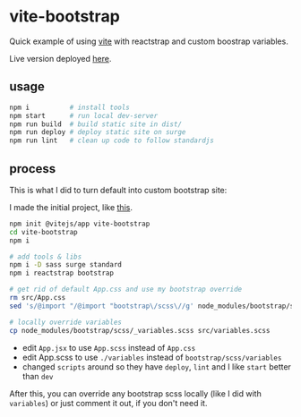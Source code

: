 # vite-bootstrap

Quick example of using [vite](https://vitejs.dev/) with reactstrap and custom boostrap variables.

Live version deployed [here](https://vite-bootstrap.surge.sh/).

## usage

```sh
npm i          # install tools
npm start      # run local dev-server
npm run build  # build static site in dist/
npm run deploy # deploy static site on surge
npm run lint   # clean up code to follow standardjs
```



## process

This is what I did to turn default into custom bootstrap site:

I made the initial project, like [this](https://asciinema.org/a/obRS03giA1To87sM6ufHy7g6L).

```sh
npm init @vitejs/app vite-bootstrap
cd vite-bootstrap
npm i
```

```sh
# add tools & libs
npm i -D sass surge standard
npm i reactstrap bootstrap

# get rid of default App.css and use my bootstrap override
rm src/App.css
sed 's/@import "/@import "bootstrap\/scss\//g' node_modules/bootstrap/scss/bootstrap.scss > src/App.scss

# locally override variables
cp node_modules/bootstrap/scss/_variables.scss src/variables.scss
```

- edit `App.jsx` to use `App.scss` instead of `App.css`
- edit App.scss to use `./variables` instead of `bootstrap/scss/variables`
- changed `scripts` around so they have `deploy`, `lint` and I like `start` better than `dev`

After this, you can override any bootstrap scss locally (like I did with `variables`) or just comment it out, if you don't need it.